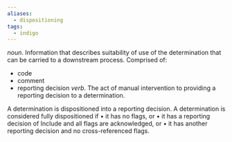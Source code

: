```yaml
---
aliases:
  - dispositioning
tags:
  - indigo
---
```

*noun*. Information that describes suitability of use of the determination that can be carried to a downstream process. Comprised of:
* code
* comment
* reporting decision
*verb*. The act of manual intervention to providing a reporting decision to a determination.

A determination is dispositioned into a reporting decision.
A determination is considered fully dispositioned if 
• it has no flags, or 
• it has a reporting decision of Include and all flags are acknowledged, or 
• it has another reporting decision and no cross-referenced flags.